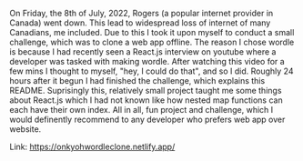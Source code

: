 On Friday, the 8th of July, 2022, Rogers (a popular internet provider in Canada) went down. This lead to widespread loss of internet of many Canadians, me included. Due to this I took it upon myself to conduct a small challenge, which was to clone a web app offline. The reason I chose wordle is because I had recently seen a React.js interview on youtube where a developer was tasked with making wordle. After watching this video for a few mins I thought to myself, "hey, I could do that", and so I did. Roughly 24 hours after it begun I had finished the challenge, which explains this README. Suprisingly this, relatively small project taught me some things about React.js which I had not known like how nested map functions can each have their own index. All in all, fun project and challenge, which I would definently recommend to any developer who prefers web app over website.

Link: https://onkyohwordleclone.netlify.app/
